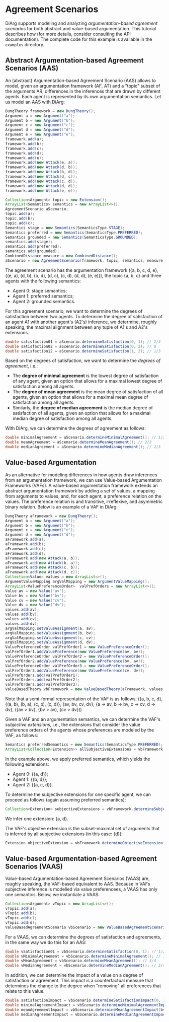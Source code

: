 # Agreement Scenarios
DiArg supports modeling and analyzing *argumentation-based agreement scenarios* for both abstract and value-based
argumentation. This tutorial describes how (for more details, consider consulting the API documentation).
The complete code for this example is available in the ``examples`` directory.

## Abstract Argumentation-based Agreement Scenarios (AAS)
An (abstract) Argumentation-based Agreement Scenario (AAS) allows to model, given an argumentation framework (AF, AT)
and a "topic" subset of the arguments AR, differences in the inferences that are drawn by different agents. Each agent
is represented by its own argumentation semantics.
Let us model an AAS with DiArg:

```java
DungTheory framework = new DungTheory();
Argument a = new Argument("a");
Argument b = new Argument("b");
Argument c = new Argument("c");
Argument d = new Argument("d");
Argument e = new Argument("e");
framework.add(a);
framework.add(b);
framework.add(c);
framework.add(d);
framework.add(e);
framework.add(new Attack(e, a));
framework.add(new Attack(d, b));
framework.add(new Attack(b, d));
framework.add(new Attack(d, c));
framework.add(new Attack(c, d));
framework.add(new Attack(d, d));
framework.add(new Attack(e, e));

Collection<Argument> topic = new Extension();
ArrayList<Semantics> semantics = new ArrayList<>();
AgreementScenario aScenario;
topic.add(a);
topic.add(b);
topic.add(c);
Semantics stage = new Semantics(SemanticsType.STAGE);
Semantics preferred = new Semantics(SemanticsType.PREFERRED);
Semantics grounded = new Semantics(SemanticsType.GROUNDED);
semantics.add(stage);
semantics.add(preferred);
semantics.add(grounded);
CombinedDistance measure = new CombinedDistance();
aScenario = new AgreementScenario(framework, topic, semantics, measure);
```
The agreement scenario has the argumentation framework
({a, b, c, d, e}, {(e, a), (d, b), (b, d), (d, c), (c, d), (d, d), (e, e)}), the topic {a, b, c} and three agents with
the following semantics:

* Agent 0: stage semantics;
* Agent 1: preferred semantics;
* Agent 2: grounded semantics.

For this agreement scenario, we want to determine the degrees of satisfaction between two agents. To determine the
degree of satisfaction of an agent A1 with another agent's (A2's) inference, we determine, roughly speaking, the maximal
alignment between any tuple of A1's and A2's extensions.

```java
double satisfaction01 = aScenario.determineSatisfaction(0, 1); // 2/3
double satisfaction02 = aScenario.determineSatisfaction(0, 2); // 0
double satisfaction12 = aScenario.determineSatisfaction(1, 2); // 1/3
```

Based on the degrees of satisfaction, we want to determine the *degrees of agreement*, i.e.:

* The **degree of minimal agreement** is the lowest degree of satisfaction of any agent, given an option that allows for
  a maximal lowest degree of satisfaction among all agents.
* The **degree of mean agreement** is the mean degree of satisfaction of all agents, given an option that allows for a
  maximal mean degree of satisfaction among all agents.
* Similarly, the **degree of median agreement** is the median degree of satisfaction of all agents, given an option that allows for a
  maximal median degree of satisfaction among all agents.
  
With DiArg, we can determine the degrees of agreement as follows:

```java
double minimalAgreement = aScenario.determineMinimalAgreement(); // 1/3
double meanAgreement = aScenario.determineMeanAgreement(); // 2/3
double medianAgreement = aScenario.determineMedianAgreement(); // 2/3
```

## Value-based Argumentation
As an alternative for modeling differences in how agents draw inferences from an argumentation framework, we can use
Value-based Argumentation Frameworks (VAFs). A value-based argumentation framework extends an abstract argumentation
framework by adding a set of values, a mapping from arguments to values, and, for each agent, a preference relation on
the values. The preference relation is and transitive, irreflexive, and asymmetric binary relation.
Below is an example of a VAF in DiArg:

```java
DungTheory aFramework = new DungTheory();
Argument a = new Argument("a");
Argument b = new Argument("b");
Argument c = new Argument("c");
Argument d = new Argument("d");
aFramework.add(a);
aFramework.add(b);
aFramework.add(c);
aFramework.add(d);
aFramework.add(new Attack(a, b));
aFramework.add(new Attack(b, a));
aFramework.add(new Attack(c, b));
aFramework.add(new Attack(d, c));
Collection<Value> values = new ArrayList<>();
ArgumentValueMapping argValMapping = new ArgumentValueMapping();
ArrayList<ValuePreferenceOrder>  valPrefOrders = new ArrayList<>();
Value av = new Value("av");
Value bv = new Value("bv");
Value cv = new Value("cv");
Value dv = new Value("dv");
values.add(av);
values.add(bv);
values.add(cv);
values.add(dv);
argValMapping.setValueAssignment(a, av);
argValMapping.setValueAssignment(b, bv);
argValMapping.setValueAssignment(c, cv);
argValMapping.setValueAssignment(d, dv);
ValuePreferenceOrder valPrefOrder1 = new ValuePreferenceOrder();
valPrefOrder1.addValuePreference(new ValuePreference(av, bv));
ValuePreferenceOrder valPrefOrder2 = new ValuePreferenceOrder();
valPrefOrder2.addValuePreference(new ValuePreference(bv, av));
ValuePreferenceOrder valPrefOrder3 = new ValuePreferenceOrder();
valPrefOrder3.addValuePreference(new ValuePreference(cv, dv));
valPrefOrders.add(valPrefOrder1);
valPrefOrders.add(valPrefOrder2);
valPrefOrders.add(valPrefOrder3);
ValueBasedTheory vbFramework = new ValueBasedTheory(aFramework, values, argValMapping, valPrefOrders);
```
Note that a semi-formal representation of the VAF is as follows:
({a, b, c, d},{(a, b), (b, a), (c, b), (c, d)}, {av, bv, cv, dv}, {a &rarr; av, b &rarr; bv, c &rarr; cv, d &rarr; dv}, ({av &gt; bv}, {bv &gt; av), {cv &gt; dv}))

Given a VAF and an argumentation semantics, we can determine the VAF's *subjective extensions*, i.e., the extensions
that consider the value preference orders of the agents whose preferences are modeled by the VAF, as follows:

```java
Semantics preferredSemantics = new Semantics(SemanticsType.PREFERRED);
ArrayList<Collection<Extension>> allSubjectiveExtensions = vbFramework.determineAllSubjectiveExtensions(preferredSemantics);
```
In the example above, we apply preferred semantics, which yields the following extensions:

* Agent 0: {{a, d}};
* Agent 1: {{b, d}};
* Agent 2: {{a, c, d}}.

To determine the subjective extensions for one specific agent,  we can proceed as follows (again assuming preferred
semantics):

```java
Collection<Extension> subjectiveExtensions = vbFramework.determineSubjectiveExtensions(preferredSemantics, 0);
```
We infer one extension: {a, d}.

The VAF's objectve extension is the subset-maximal set of arguments that is inferred by all subjective extensions
(in this case: {d}):

```java
Extension objectiveExtension = vbFramework.determineObjectiveExtension(preferredSemantics);
```

## Value-based Argumentation-based Agreement Scenarios (VAAS)
Value-based Argumentation-based Agreement Scenarios (VAAS) are, roughly speaking, the VAF-based equivalent to AAS.
Because in VAFs subjective inference is modelled via value preferencees, a VAAS has only one semantics. Below, we
instantiate a VAAS:

```java
Collection<Argument> vTopic = new ArrayList<>();
vTopic.add(a);
vTopic.add(b);
vTopic.add(c);
vTopic.add(d);
ValueBasedAgreementScenario vbScenario = new ValueBasedAgreementScenario(vbFramework, vTopic, preferredSemantics, measure);
```

For a VAAS, we can determine the degrees of satisfaction and agreements, in the same way we do this for an AAS:

```java
double vSatisfaction01 = vbScenario.determineSatisfaction(0, 1); // 1/2
double vMinimalAgreement = vbScenario.determineMinimalAgreement(); // 1/2
double vMeanAgreement = vbScenario.determineMeanAgreement(); // 3/4
double vMedianAgreement = vbScenario.determineMedianAgreement(); // 3/4
```

In addition, we can determine the impact of a value on a degree of satisfaction or agreement. This impact is a
counterfactual measure that determines the change to the degree when "removing" all preferences that relate to this value.

```java
double satisfactionImpact = vbScenario.determineSatisfactionImpact(0, 1, bv); // -1/2
double minimalAgreementImpact = vbScenario.determineMinimalAgreementImpact(bv); // -1/4
double meanAgreementImpact = vbScenario.determineMeanAgreementImpact(bv); // -1/6
double medianAgreementImpact = vbScenario.determineMedianAgreementImpact(bv); // -1/4
```

